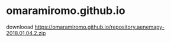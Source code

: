 # omaramiromo.github.io

downlooad https://omaramiromo.github.io/repository.aenemapy-2018.01.04.2.zip
